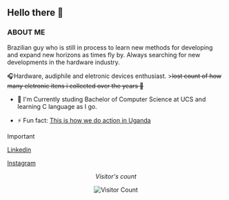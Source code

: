 ##             Hello there 👋

###            ABOUT ME

Brazilian guy who is still in process to learn new methods for developing and expand new horizons as times fly by. Always searching for new developments in the hardware industry.

🎧Hardware, audiphile and eletronic devices enthusiast. >~~lost count of how many eletronic itens i collected over the years 🤡~~

- 🌱 I'm Currently studing Bachelor of Computer Science at UCS and learning C language as I go.

- ⚡ Fun fact: [This is how we do action in Uganda](https://youtu.be/rQuD8K7x0qg?si=XWEsGqYdhKuM-Q2w)

> [!IMPORTANT]
>[Linkedin](https://www.linkedin.com/in/ericsalvi67/)
>
>[Instagram](https://www.instagram.com/ericsalvi_/)

<div align="center">
  
_Visitor's count_

![Visitor Count](https://profile-counter.glitch.me/{ericsalvi67}/count.svg)

</div>



<!--
**ericsalvi67/ericsalvi67** is a ✨ _special_ ✨ repository because its `README.md` (this file) appears on your GitHub profile.

Here are some ideas to get you started:

- 🔭 I’m currently working on ...
- 🌱 I’m currently learning ...
- 👯 I’m looking to collaborate on ...
- 🤔 I’m looking for help with ...
- 💬 Ask me about ...
- 📫 How to reach me: ...
- 😄 Pronouns: ...
- ⚡ Fun fact: ...
-->
